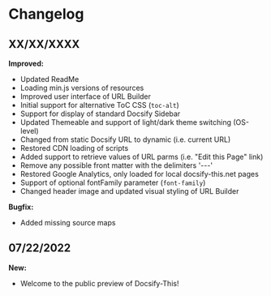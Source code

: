 # Changelog

## XX/XX/XXXX

**Improved:**  
* Updated ReadMe
* Loading min.js versions of resources
* Improved user interface of URL Builder
* Initial support for alternative ToC CSS (`toc-alt`)
* Support for display of standard Docsify Sidebar
* Updated Themeable and support of light/dark theme switching (OS-level)
* Changed from static Docsify URL to dynamic (i.e. current URL)
* Restored CDN loading of scripts
* Added support to retrieve values of URL parms (i.e. "Edit this Page" link)
* Remove any possible front matter with the delimiters '---'
* Restored Google Analytics, only loaded for local docsify-this.net pages
* Support of optional fontFamily parameter (`font-family`)
* Changed header image and updated visual styling of URL Builder

**Bugfix:**  
* Added missing source maps

## 07/22/2022

**New:**  
* Welcome to the public preview of Docsify-This!

